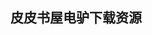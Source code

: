 ## 皮皮书屋电驴下载资源 

[Distributed Systems_ Concepts and Design (3rd Edition).pdf]: (ed2k://|file|Distributed%20Systems_%20Concepts%20and%20Design%20%283rd%20Edition%29.pdf|37849866|557c1076ef5905562635eb720e33b871|h=6e5qjrbvhaosdht5qwo4xceiu4vypxgk|/)

[LAN Switch Security_ What Hackers Know About Your Switches.pdf]: (ed2k://|file|LAN%20Switch%20Security_%20What%20Hackers%20Know%20About%20Your%20Switches.pdf|3468685|6d7ff8a4408007d3bf0e3ffa427814e0|h=ewoojrkhuzzcluigmrgu4jbrjltbcj6w|/)

[Microsoft Silverlight 5_ Building Rich Enterprise Dashboards.pdf]: (ed2k://|file|Microsoft%20Silverlight%205_%20Building%20Rich%20Enterprise%20Dashboards.pdf|6699657|b59e71c8975982bba0e2337b628f720e|h=yp2c6hrwjaueek7fkqcvxofnc5skpggw|/)

[WEB数据挖掘.pdf]: (ed2k://|file|WEB%E6%95%B0%E6%8D%AE%E6%8C%96%E6%8E%98.pdf|50331132|da108abc3bf32d8cf47af5804b25c1ba|h=hdvqii222ywhb5vugqyhttbo4ngfkffw|/)

[Java解惑.pdf]: (ed2k://|file|Java%E8%A7%A3%E6%83%91.pdf|1236791|b0b3a9ac167d62b7dadea8d16ce8cb36|h=c3jpc2rasmz7zyhs53gxi4vkn6oc4wme|/)

[knowledge based radar detection tracking and classification.pdf]: (ed2k://|file|knowledge%20based%20radar%20detection%20tracking%20and%20classification.pdf|5443637|e218f63e371754d655ab710cdc7fa315|h=brmsozo7mzonc7utoxs5ulqq63gmbtga|/)

[Information Theory and Reliable Communication.pdf]: (ed2k://|file|Information%20Theory%20and%20Reliable%20Communication.pdf|26420599|063901d882a4db627c02fa104d5519fa|h=ljm4jx6smzyn24skmab6xyujj7s7xyji|/)

[Linux应用程序开发(第2版).pdf]: (ed2k://|file|Linux%E5%BA%94%E7%94%A8%E7%A8%8B%E5%BA%8F%E5%BC%80%E5%8F%91%28%E7%AC%AC2%E7%89%88%29.pdf|42957575|5f9e03cc865f584846103073e6d1a34f|h=en2xdtcaig73llhwbdjsnlmf42aasb7q|/)

[The Productive Programmer (Theory in Practice).pdf]: (ed2k://|file|The%20Productive%20Programmer%20%28Theory%20in%20Practice%29.pdf|4560561|8ce3e9af91b637a048bcd3de66771e06|h=in7andfdoeyuj7rmp62yzyyhiekwzgiv|/)

[Programming for PaaS.pdf]: (ed2k://|file|Programming%20for%20PaaS.pdf|6048679|787d6b489dc6073663299bfb9b71e879|h=nkwppbprals5mdd2w6pwhx4yte5wqz37|/)

[Learning OpenCV.pdf]: (ed2k://|file|Learning%20OpenCV.pdf|14084696|cb8ec50ef5abf9a1f859674f23d0b418|h=p2t24mzl6emunvq7fmgvbwxm52ogqe5l|/)

[IBM InfoSphere Replication Server and Data Event Publisher.pdf]: (ed2k://|file|IBM%20InfoSphere%20Replication%20Server%20and%20Data%20Event%20Publisher.pdf|7893081|a174b0a8cf8eec7f9c1bd5662ef17384|h=iumb5tak7m26yqlvcn2hzcvmy65uqlyt|/)

[性能测试进阶指南——LoadRunner 11实战.pdf]: (ed2k://|file|%E6%80%A7%E8%83%BD%E6%B5%8B%E8%AF%95%E8%BF%9B%E9%98%B6%E6%8C%87%E5%8D%97%E2%80%94%E2%80%94LoadRunner%2011%E5%AE%9E%E6%88%98.pdf|3358096|c9ec7228b8150dab29c3b9d39a8985f9|h=7tjpy2ev5fgy4kal6inf5avu3tb4s4q5|/)

[CSS_ The Missing Manual, Second Edition.pdf]: (ed2k://|file|CSS_%20The%20Missing%20Manual%2C%20Second%20Edition.pdf|19435943|f18011ee32afdb7425b685363c9b938e|h=kjrwstes3bvh4ms2tavsuqnxb6ai43b2|/)

[PrestaShop 1.3 Beginner’s Guide.pdf]: (ed2k://|file|PrestaShop%201.3%20Beginner%E2%80%99s%20Guide.pdf|8955682|e9083722de036cb53e3f81e7950b97c2|h=733og7v7enfvsz6fwf7etbdvc4477opm|/)

[Beautiful Data_ The Stories Behind Elegant Data Solutions.pdf]: (ed2k://|file|Beautiful%20Data_%20The%20Stories%20Behind%20Elegant%20Data%20Solutions.pdf|13180698|f7efcc7716a7d7f0f765e6270f5b3cbc|h=nesuyhjqnpjqysifefoe57t4ur6bj2y3|/)

[Beginning Rails 4.pdf]: (ed2k://|file|Beginning%20Rails%204.pdf|4809863|e658f7683decb3d113d09c61e12df9df|h=45lbzen7eufbl4seg2evacfymhepowog|/)

[学习OpenCV（中文版）.pdf]: (ed2k://|file|%E5%AD%A6%E4%B9%A0OpenCV%EF%BC%88%E4%B8%AD%E6%96%87%E7%89%88%EF%BC%89.pdf|13849762|dad3ad15fbb0df2486e65693cb8a00b0|h=7qek4y5orwjajlhx6lmriwoo66k7frmc|/)

[Java_ The Complete Reference, Ninth Edition.pdf]: (ed2k://|file|Java_%20The%20Complete%20Reference%2C%20Ninth%20Edition.pdf|40254827|3e93426992afc3a5b6005e1b60660e80|h=ex3plfrs34kfw37okirpv6gr5g2lc2dp|/)

[Digital Integrated Circuits 2nd Edition.pdf]: (ed2k://|file|Digital%20Integrated%20Circuits%202nd%20Edition.pdf|11051672|85fcc9a6c0ba5c3af7bc5a9c10d9227e|h=zateukl4x5nbnggookbf7jg7kozfk56c|/)

[Software Engineering_ A PRACTITIONER’S APPROCCH 5th.pdf]: (ed2k://|file|Software%20Engineering_%20A%20PRACTITIONER%E2%80%99S%20APPROCCH%205th.pdf|6986228|cfa34e420e98c378d6bc8b80a1c5cd62|h=e7yk5vtrfpgjgfnfenjf23hmlebjem2c|/)

[Text Processing in Python.chm]: (ed2k://|file|Text%20Processing%20in%20Python.chm|875811|018cf1d4c5d81d642b3ca968fffdcd49|h=ffbffcrzgkljxprvvoj624lsmmse3xot|/)

[官方认证培训教程PhotoWorks效果渲染.pdf]: (ed2k://|file|%E5%AE%98%E6%96%B9%E8%AE%A4%E8%AF%81%E5%9F%B9%E8%AE%AD%E6%95%99%E7%A8%8BPhotoWorks%E6%95%88%E6%9E%9C%E6%B8%B2%E6%9F%93.pdf|36875116|dfb90d48570015e25791108a382816cd|h=c5bc4mngnmvmtgx7hzh7vyiurabx4jer|/)

[SQL Tuning.chm]: (ed2k://|file|SQL%20Tuning.chm|1012923|6ff859d88d5bbae41868e43dbee08833|h=42q6d54y2ptbbl75mhlshlmhgajf65gl|/)

[HTML & CSS.pdf]: (ed2k://|file|HTML%20%26%20CSS.pdf|19692941|a7f03c1b02d9e4ea2a87d4593d240e9c|h=r3lxoxb6ytpc4qgxmeet7ra4o7bgtxmr|/)

[A Fast Track To Structured Finance Modeling, Monitoring and Valuation_ Jump Start VBA.pdf]: (ed2k://|file|A%20Fast%20Track%20To%20Structured%20Finance%20Modeling%2C%20Monitoring%20and%20Valuation_%20Jump%20Start%20VBA.pdf|38670244|ffe73034bea2f7760585cd359650c027|h=wzwnagjiryx3774ligancdghqjntg42c|/)

[Windows系统编程.pdf]: (ed2k://|file|Windows%E7%B3%BB%E7%BB%9F%E7%BC%96%E7%A8%8B.pdf|23321785|6d4092c956a8d9f550660f0c5ade45b6|h=u4dl4kkq3xqny7bkgofukx5s2qlposdq|/)

[Head First C#.pdf]: (ed2k://|file|Head%20First%20C%23.pdf|26975625|6d4a947d1f350fe5f9389dee7b512b00|h=wldmbxydpgguvzpbnyediyqffcfas7nt|/)

[Mastering VBA for Office 2010.pdf]: (ed2k://|file|Mastering%20VBA%20for%20Office%202010.pdf|12747269|c3337ff729d6d32bfefe3d83e43712ef|h=66patzj7tg2q3fcxkxuievk4js5xvy6o|/)

[Pro PHP Security_ From Application Security Principles to the Implementation of XSS Defenses, Second Edition.pdf]: (ed2k://|file|Pro%20PHP%20Security_%20From%20Application%20Security%20Principles%20to%20the%20Implementation%20of%20XSS%20Defenses%2C%20Second%20Edition.pdf|5371072|e78ad636cf36a3f6d4bb00fe7422012c|h=lza4pz2dpcgdkn3iqqsfpk5kbujop3gm|/)

[Windows Server 2008 Unleashed.pdf]: (ed2k://|file|Windows%20Server%202008%20Unleashed.pdf|35992108|1dfe65ce6f3bad511339980ce6dffbe5|h=nnfdbclhhxfet7f5od4dj6nrfvlgii6h|/)

[Developing Microsoft Media Foundation Applications.pdf]: (ed2k://|file|Developing%20Microsoft%20Media%20Foundation%20Applications.pdf|13678019|6d5b446664e71d160a1debaace96343a|h=axtkcb5j4t6zo36bvzovvexwavuxs6vl|/)

[Any Time, Anywhere Computing_ Mobile Computing Concepts and Technology.pdf]: (ed2k://|file|Any%20Time%2C%20Anywhere%20Computing_%20Mobile%20Computing%20Concepts%20and%20Technology.pdf|5900300|66237de8c6b5ef5821e11deb041b2955|h=2z5m3ry7o7qvrtxd6voi4ezlccuhcz4x|/)

[Networks, Crowds, and Markets.pdf]: (ed2k://|file|Networks%2C%20Crowds%2C%20and%20Markets.pdf|19052184|d1d8424de1279bcbd30af7be7be10817|h=tuve6vkg2djegdogxjmnrlwjpd4dphmx|/)

[Flex 3 Cookbook.chm]: (ed2k://|file|Flex%203%20Cookbook.chm|3972613|55a7fcc0966e5987c96f75bbee880c48|h=dynfzd6nx3snnaoovxq5m4vexru4plh6|/)

[Expert JavaScript (epub版).pdf]: (ed2k://|file|Expert%20JavaScript%20%28epub%E7%89%88%29.pdf|2039288|b9b5d5e007d843b344b9e3b0fb08f027|h=7ybttbplzcqh7cjtd62mjbh4gusxcqvf|/)

[Developing Enterprise iOS Applications.pdf]: (ed2k://|file|Developing%20Enterprise%20iOS%20Applications.pdf|4519312|38cb4b5ce77b5baa74fcdfdd55650ca2|h=muk5t2yffbdeq4dith6kdur4jdnijvft|/)

[Django 1.2 e-commerce.pdf]: (ed2k://|file|Django%201.2%20e-commerce.pdf|3030325|70017a46ebc1cac8b2475da9fa0f46ce|h=r52uo5c4ralectqb3vp2cq3bryrt3bze|/)

[FastSOA.pdf]: (ed2k://|file|FastSOA.pdf|3732430|90f86eee78638c77fe1b29f8e91be6b9|h=hibdzfzi65mite4qe4zd7gcmjsb6ydhh|/)

[Practical Django Projects, 2nd Edition.pdf]: (ed2k://|file|Practical%20Django%20Projects%2C%202nd%20Edition.pdf|5133782|f0fbfe1b48d08d8fde0498334990b8f5|h=vufd7emjicr2z7hn7pzn4lbe27g4zwqm|/)

[Deploying Rails.pdf]: (ed2k://|file|Deploying%20Rails.pdf|1607149|1418817ea1c390df5996bf72097d2de3|h=cswffrxpt5if7rj24biubf3jnpp6eeuo|/)

[Markov Random Fields for Vision and Image Processing.pdf]: (ed2k://|file|Markov%20Random%20Fields%20for%20Vision%20and%20Image%20Processing.pdf|5564883|13d359537e3854d90436c5d71a5938c5|h=kreuws4xb6yguelhc2mupz5tohf5b7sn|/)

[Practical DMX Queries for Microsoft SQL Server Analysis Services 2008.pdf]: (ed2k://|file|Practical%20DMX%20Queries%20for%20Microsoft%20SQL%20Server%20Analysis%20Services%202008.pdf|4472596|ab704a8e754c47b07b70d7638023a6ed|h=yfolseuzufqsdwompbteefwqb3ojphlp|/)

[Pro Django.pdf]: (ed2k://|file|Pro%20Django.pdf|1019946|817cc7b366e20626ed6e2b0e0e9237f0|h=gx7lqef25er367rmqigb7nb6qcajvyap|/)

[Programming Microsoft ASP.NET MVC, 2nd Edition.pdf]: (ed2k://|file|Programming%20Microsoft%20ASP.NET%20MVC%2C%202nd%20Edition.pdf|9920843|271bc185aac7597c2086c4b041443db9|h=pfs2wnouxc7ev65ltkkpdy5x7tv5y3cl|/)

[201 KILLER COVER LETTERS.pdf]: (ed2k://|file|201%20KILLER%20COVER%20LETTERS.pdf|1219640|bca15394504c2fa49d02f357cab2c58c|h=hoy5w6h4rcgbtol3fwt7jupyprtec6oy|/)

[Linux For Dummies, 9th Edition.pdf]: (ed2k://|file|Linux%20For%20Dummies%2C%209th%20Edition.pdf|9626389|744eed570f8dc7a0432f3b176d940913|h=3j5fzouahcvgfz5nsxd6hem2zl2fekhy|/)

[编码：隐匿在计算机软硬件背后的语言.pdf]: (ed2k://|file|%E7%BC%96%E7%A0%81%EF%BC%9A%E9%9A%90%E5%8C%BF%E5%9C%A8%E8%AE%A1%E7%AE%97%E6%9C%BA%E8%BD%AF%E7%A1%AC%E4%BB%B6%E8%83%8C%E5%90%8E%E7%9A%84%E8%AF%AD%E8%A8%80.pdf|13545407|c28f15786557363022ef843715d97e71|h=7wjgzwmfthmevs7d22ozke2so7nbsvqp|/)

[Lisp for the Web.pdf]: (ed2k://|file|Lisp%20for%20the%20Web.pdf|1234811|18c4231185f69cb4445a1148f718cf25|h=thz4ghl4m4mxpopndio3am44btdi37kk|/)

[Django 1.1 Testing and Debugging.pdf]: (ed2k://|file|Django%201.1%20Testing%20and%20Debugging.pdf|7601877|c101a608eb8e2eb81418bf81ae732c1c|h=7y3gpygehdpa6iqdlkqyfeoi2itgwvrp|/)

[Java EE 6 Development with NetBeans 7.pdf]: (ed2k://|file|Java%20EE%206%20Development%20with%20NetBeans%207.pdf|18421671|091f284b84d5ff05096d2c883001c521|h=3xsfcsve23tlov24xrjp7whrlqu6gcik|/)

[Information Theory and Network Coding.pdf]: (ed2k://|file|Information%20Theory%20and%20Network%20Coding.pdf|9790628|20c81ae80e44333aeaa1e02a8a60b102|h=byhvwkorxuzvayj5dhrh5zj64lrffmpv|/)

[Start Here! Learn Microsoft Visual C# 2010.pdf]: (ed2k://|file|Start%20Here%21%20Learn%20Microsoft%20Visual%20C%23%202010.pdf|12586652|ff243d3e6c920a72c2e5c3d5924bbf52|h=pcqmf2z5avpiopqlilh7rq65cv2v2e7h|/)

[Analytic Combinatorics.pdf]: (ed2k://|file|Analytic%20Combinatorics.pdf|12036969|ded8bcc71c0d0f79a99b777d70d7ae87|h=txghypvpkowm4ffwqtw4hf576cuycnmg|/)

[The Definitive Guide to db4o.pdf]: (ed2k://|file|The%20Definitive%20Guide%20to%20db4o.pdf|13664065|b18bf5e4df9566942e4d1ea0d8fabf08|h=ww3suaz7lkt67g2dteqtoordjuz4s7q7|/)

[ASP.NET 3.5_ A Beginner’s Guide.pdf]: (ed2k://|file|ASP.NET%203.5_%20A%20Beginner%E2%80%99s%20Guide.pdf|19161341|21e12388ed02338f80a615dddcf8427d|h=uu4ekx3yreyfc7zewmhul6zketkhme4e|/)

[Computer Organization and Embedded Systems.pdf]: (ed2k://|file|Computer%20Organization%20and%20Embedded%20Systems.pdf|3336378|9f013823cf46fa7d5b0c76742230234c|h=ccmc3oyymrfftc3olgjhlpz3kf6vns65|/)

[微积分概念发展史.pdf]: (ed2k://|file|%E5%BE%AE%E7%A7%AF%E5%88%86%E6%A6%82%E5%BF%B5%E5%8F%91%E5%B1%95%E5%8F%B2.pdf|15858877|a6e0a9a93154d5a5b49cda88a12ca8f6|h=bftc3bxohssvsha6ovmxn3gwf4onzbwj|/)

[Focus On 3D Terrain Programming.pdf]: (ed2k://|file|Focus%20On%203D%20Terrain%20Programming.pdf|11221370|e98f9754b585b6be6e36507d06a419c2|h=aqzqke2uyvy2fqb7lwnoeszijpluaxmm|/)

[LVDS Channel Link Design Guide.pdf]: (ed2k://|file|LVDS%20Channel%20Link%20Design%20Guide.pdf|3249156|5946ea6dd74947bb537e6e19178828e2|h=2mljl4shvgrkv2bt7kxtvkd7be5qjkxd|/)

[Brave NUI World.pdf]: (ed2k://|file|Brave%20NUI%20World.pdf|3276642|558a45964aba292de41e9a88882f7171|h=4ickgn5fcwk6ybsds3kdnptrfjs5naqg|/)

[Perl Programming for Biologists.pdf]: (ed2k://|file|Perl%20Programming%20for%20Biologists.pdf|616762|2af1ba594cf24ee175e839aa3fe831ca|h=ubt5ryvu3ag2xscdbgy5z5mgerlpmfvv|/)

[Synchronizing Internet Protocol Security (SIPSec).pdf]: (ed2k://|file|Synchronizing%20Internet%20Protocol%20Security%20%28SIPSec%29.pdf|7095043|44bd63721e302a6e35e096b72bd95d02|h=fmsyi2wlzwayujj357pibq7d7u44znn2|/)

[系统工程原理.pdf]: (ed2k://|file|%E7%B3%BB%E7%BB%9F%E5%B7%A5%E7%A8%8B%E5%8E%9F%E7%90%86.pdf|10328626|020f7381061e9926ab55abce2eccfa75|h=mphzidgtq2tda2iohdsmbx5lv5kjs5x4|/)

[Building Web Apps with WordPress.pdf]: (ed2k://|file|Building%20Web%20Apps%20with%20WordPress.pdf|14803585|792744709e2e0498da9d210b17ab3da6|h=2vemtxpabry3nphybylajpm76e5a73yi|/)

[Windows Phone 7 Application Development For Dummies.epub]: (ed2k://|file|Windows%20Phone%207%20Application%20Development%20For%20Dummies.epub|24517531|d49dceb2dd03fcc6623ad9204e0d5240|h=i6wsgq6ycnr3cvevnbmy3s5bgps2oyva|/)

[Efficient Android Threading.pdf]: (ed2k://|file|Efficient%20Android%20Threading.pdf|12609430|d8ac8db40412cb243ced135d176c3c63|h=5buz6qkcn3kg5tiscb7ojcvrkfgrznr6|/)

[Thinking in C++ Vol1.pdf]: (ed2k://|file|Thinking%20in%20C%2B%2B%20Vol1.pdf|3025949|6396d0bf9179972f3a10cc024f3a2938|h=sfzlrl5jz4ojns5xdrmmaagiixv5emki|/)

[Java Reflection in Action.pdf]: (ed2k://|file|Java%20Reflection%20in%20Action.pdf|1791524|fef692f2bbf622a04ca78a1ded23b2cb|h=blzqekp5hpfp3kkfkgdysk5xbhzfxey2|/)

[Microsoft SQL Server 2005 Performance Optimization and Tuning Handbook.pdf]: (ed2k://|file|Microsoft%20SQL%20Server%202005%20Performance%20Optimization%20and%20Tuning%20Handbook.pdf|7766453|0d835ac4ddb0b692326f91b949151593|h=7uan4ilg2cqbelftn7j43d5tw3wcrwgh|/)

[The C Answer Book.chm]: (ed2k://|file|The%20C%20Answer%20Book.chm|387675|6af8fe6be388fb2c91f950e7e6ce05fe|h=jgez4d6ugxlpwx6st3y22ronq72gxgss|/)

[Guidelines For The Use Of The C Language In Vehicle Based Software.pdf]: (ed2k://|file|Guidelines%20For%20The%20Use%20Of%20The%20C%20Language%20In%20Vehicle%20Based%20Software.pdf|737062|fdd97d66b23e25f8009cb8739b0479fb|h=7sn5quzmovxrroxvcrnof5dyfhshenxv|/)

[JavaFX 2.0_ Introduction by Example.pdf]: (ed2k://|file|JavaFX%202.0_%20Introduction%20by%20Example.pdf|3883159|db1901084a114517046b2d959773581b|h=25hlksmqdlytil2ofe5xbpthau243mww|/)

[Adobe Creative Suite 6 Production Premium Classroom in a Book.pdf]: (ed2k://|file|Adobe%20Creative%20Suite%206%20Production%20Premium%20Classroom%20in%20a%20Book.pdf|42748641|81ea5c3615c1185076c6798fbdac9648|h=zfzirm62qatrrjpctihkow23gnaqqk5w|/)

[Introduction to Video and Image Processing_ Building Real Systems and Applications.pdf]: (ed2k://|file|Introduction%20to%20Video%20and%20Image%20Processing_%20Building%20Real%20Systems%20and%20Applications.pdf|13500101|ffc6dd6890d56bbc105bc10824749093|h=bkve7unwkfbeaw5htvvdn44q4tc3kvrc|/)

[Extended STL, Volume 1_ Collections and Iterators.pdf]: (ed2k://|file|Extended%20STL%2C%20Volume%201_%20Collections%20and%20Iterators.pdf|2989108|7ac744a1d454d708860deb0fb236e476|h=cmx4crjewskxvh56dvkahrkmwkzhcapv|/)

[Hacking Exposed Linux.pdf]: (ed2k://|file|Hacking%20Exposed%20Linux.pdf|10989983|7ecdbd47c45b17a83631336d19197e8e|h=m5gwrvadrkfv2euieeygrs76gifibftg|/)

[WordPress_ Pushing the Limits.pdf]: (ed2k://|file|WordPress_%20Pushing%20the%20Limits.pdf|27325952|834e24fd95b41d48b8849055600a17f0|h=73ip5djgoxsx5bxejnozsg7cqd3duazl|/)

[WordPress For Dummies, 2nd edition.pdf]: (ed2k://|file|WordPress%20For%20Dummies%2C%202nd%20edition.pdf|7868954|915111039ed0c50a1d437806d43a183e|h=tics3fdqhlau72pr23pu4bkvq2d5eanx|/)

[The Book of Ruby.pdf]: (ed2k://|file|The%20Book%20of%20Ruby.pdf|8320695|57a99f792fad30c5f3cbe389580ca8c1|h=bdhd3ktbczsbahdgnbcmtdyi6uief5pr|/)


